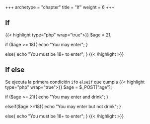 +++
archetype = "chapter"
title = "If"
weight = 6
+++

## If 

{{< highlight  type="php" wrap="true">}}
$age = 21;

if ($age >= 18){
    echo "You may enter";
}

else{
    echo "You must be 18+ to enter";
}
{{< /highlight >}}

## If else
Se ejecuta la primera condición `if`o `elseif` que cumpla
{{< highlight  type="php" wrap="true">}}
$age = $_POST["age"];

if ($age >= 21){
    echo "You may enter and drink";
}

elseif($age >=18){
    echo "You may enter but not drink";
}

else{
    echo "You must be 18+ to enter";
}
{{< /highlight >}}